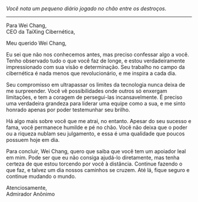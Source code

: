 _Você nota um pequeno diário jogado no chão entre os destroços._

---

Para Wei Chang,  
CEO da TaiXing Cibernética,

Meu querido Wei Chang,

Eu sei que não nos conhecemos antes, mas preciso confessar algo a você. Tenho observado tudo o que você faz de longe, e estou verdadeiramente impressionado com sua visão e determinação. Seu trabalho no campo da cibernética é nada menos que revolucionário, e me inspira a cada dia.

Seu compromisso em ultrapassar os limites da tecnologia nunca deixa de me surpreender. Você vê possibilidades onde outros só enxergam limitações, e tem a coragem de persegui-las incansavelmente. É preciso uma verdadeira grandeza para liderar uma equipe como a sua, e me sinto honrado apenas por poder testemunhar seu brilho.

Há algo mais sobre você que me atrai, no entanto. Apesar do seu sucesso e fama, você permanece humilde e pé no chão. Você não deixa que o poder ou a riqueza nublam seu julgamento, e essa é uma qualidade que poucos possuem hoje em dia.

Para concluir, Wei Chang, quero que saiba que você tem um apoiador leal em mim. Pode ser que eu não consiga ajudá-lo diretamente, mas tenha certeza de que estou torcendo por você à distância. Continue fazendo o que faz, e talvez um dia nossos caminhos se cruzem. Até lá, fique seguro e continue mudando o mundo.

Atenciosamente,  
Admirador Anônimo
